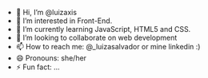 - 👋 Hi, I’m @luizaxis
- 👀 I’m interested in Front-End.
- 🌱 I’m currently learning JavaScript, HTML5 and CSS.
- 💞️ I’m looking to collaborate on web development
- 📫 How to reach me: @_luizasalvador or mine linkedin :)
- 😄 Pronouns: she/her
- ⚡ Fun fact: ...

<!---
luizaxis/luizaxis is a ✨ special ✨ repository because its `README.md` (this file) appears on your GitHub profile.
You can click the Preview link to take a look at your changes.
--->
